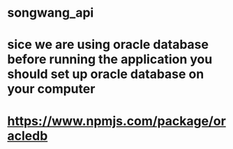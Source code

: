 # songwang_api
# sice we are using oracle database before running the application you should set up oracle database on your computer
# https://www.npmjs.com/package/oracledb